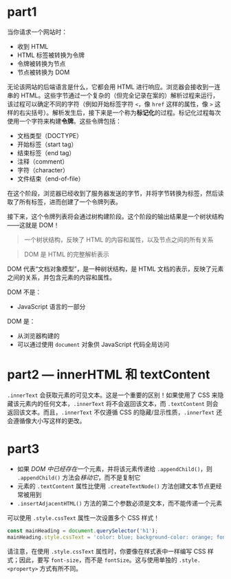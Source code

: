 # part1

当你请求一个网站时：

- 收到 HTML
- HTML 标签被转换为令牌
- 令牌被转换为节点
- 节点被转换为 DOM

无论该网站的后端语言是什么，它都会用 HTML 进行响应。浏览器会接收到一连串的 HTML。这些字节通过一个复杂的（但完全记录在案的）解析过程来运行，该过程可以确定不同的字符（例如开始标签字符 `<`，像 `href` 这样的属性，像 `>` 这样的右尖括号）。解析发生后，接下来是一个称为**标记化**的过程。标记化过程每次使用一个字符来构建**令牌**。这些令牌包括：

- 文档类型（DOCTYPE）
- 开始标签（start tag）
- 结束标签（end tag）
- 注释（comment）
- 字符（character）
- 文件结束（end-of-file）

在这个阶段，浏览器已经收到了服务器发送的字节，并将字节转换为标签，然后读取了所有标签，进而创建了一个令牌列表。

接下来，这个令牌列表将会通过树构建阶段。这个阶段的输出结果是一个树状结构——这就是 DOM！

> 一个树状结构，反映了 HTML 的内容和属性，以及节点之间的所有关系

> DOM 是 HTML 的完整解析表示

DOM 代表“文档对象模型”，是一种树状结构，是 HTML 文档的表示，反映了元素之间的关系，并包含元素的内容和属性。

DOM 不是：

- JavaScript 语言的一部分

DOM 是：

- 从浏览器构建的
- 可以通过使用 `document` 对象供 JavaScript 代码全局访问

# part2 — innerHTML 和 textContent

`.innerText` 会获取元素的可见文本。这是一个重要的区别！如果使用了 CSS 来隐藏该元素内的任何文本，`.innerText` 将不会返回该文本，而 `.textContent` 则会返回该文本。而且，`.innerText` 不仅遵循 CSS 的隐藏/显示性质，`.innerText` 还会遵循像大小写这样的更改。

# part3 

- 如果 *DOM 中已经存在*一个元素，并将该元素传递给 `.appendChild()`，则 `.appendChild()` 方法会*移动它*，而不是复制它
- 元素的 `.textContent` 属性比使用 `.createTextNode()` 方法创建文本节点更经常被用到
- `.insertAdjacentHTML()` 方法的第二个参数必须是文本，而不能传递一个元素

可以使用 `.style.cssText` 属性一次设置多个 CSS 样式！

```js
const mainHeading = document.querySelector('h1');
mainHeading.style.cssText = 'color: blue; background-color: orange; font-size: 3.5em';
```

请注意，在使用 `.style.cssText` 属性时，你要像在样式表中一样编写 CSS 样式；因此，要写 `font-size`，而不是 `fontSize`。这与使用单独的 `.style.<property>` 方式有所不同。

